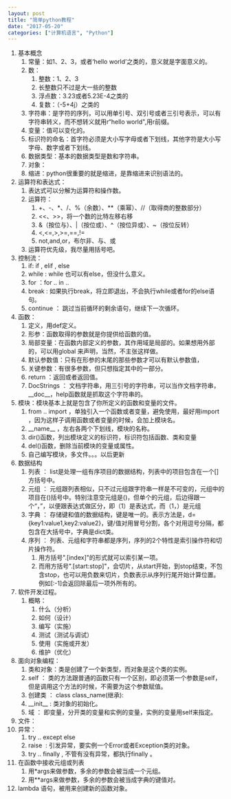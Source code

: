 ```yaml
---
layout: post
title: "简单python教程"
date: "2017-05-20"
categories: ["计算机语言", "Python"]
---
```


1. 基本概念
    1. 常量：如1、2、3，或者‘hello world’之类的，意义就是字面意义的。
    2. 数：
        1. 整数：1、2、3
        2. 长整数只不过是大一些的整数
        3. 浮点数：3.23或者5.23E-4之类的
        4. 复数：（-5+4j）之类的
    3. 字符串：是字符的序列，可以用单引号、双引号或者三引号表示，可以有字符串转义，而不想转义就用r“hello world",用r前缀。
    4. 变量：值可以变化的。
    5. 标识符的命名：首字符必须是大小写字母或者下划线，其他字符是大小写字母、数字或者下划线。
    6. 数据类型：基本的数据类型是数和字符串。
    7. 对象：
    8. 缩进：python很重要的就是缩进，是靠缩进来识别语法的。
2. 运算符和表达式：
    1. 表达式可以分解为运算符和操作数。
    2. 运算符：
        1. +、-、\*、/、%（余数）、\*\*（乘幂）、//（取得商的整数部分）
        2. <<、>>，将一个数的比特左移右移
        3. &（按位与）、|（按位或）、^（按位异或）、~（按位反转）
        4. <,<=,>,>=,==,!=
        5. not,and,or，布尔非、与、或
    3. 运算符优先级，我尽量用括号吧。
3. 控制流：
    1. if: if , elif , else
    2. while : while 也可以有else，但没什么意义。
    3. for ：for .. in ..
    4. break : 如果执行break，将立即退出，不会执行while或者for的else语句。
    5. continue ： 跳过当前循环的剩余语句，继续下一次循环。
4. 函数：
    1. 定义，用def定义。
    2. 形参：函数取得的参数就是你提供给函数的值。
    3. 局部变量：在函数内部定义的参数，其作用域是局部的。如果想用外部的，可以用global 来声明，当然，不主张这样做。
    4. 默认参数值：只有在形参的末尾的那些参数才可以有默认参数值，
    5. 关键参数：有很多参数，但只想指定其中的一部分。
    6. return ：返回或者返回值。
    7. DocStrings ： 文档字符串，用三引号的字符串，可以当作文档字符串，\_\_doc\_\_，help函数就是抓取这个字符串的。
5. 模块：模块基本上就是包含了你所定义的函数和变量的文件。
    1. from .. import ，单独引入一个函数或者变量，避免使用，最好用import ，因为这样子调用函数或者变量的时候，会加上模块名。
    2. \_\_name\_\_ ，左右各两个下划线，模块的名称。
    3. dir()函数，列出模块定义的标识符，标识符包括函数、类和变量
    4. del()函数，删除当前模块的变量或属性。
    5. 自己编写模块，多文件。。。以后更新
6. 数据结构
    1. 列表 ： list是处理一组有序项目的数据结构，列表中的项目包含在一个\[\]方括号中。
    2. 元组 ： 元组跟列表相似，只不过元组跟字符串一样是不可变的，元组中的项目在()括号中。特别注意空元组是()，但单个的元组，后边得跟一个“，”，以便跟表达式做区分，即（1）是表达式，而（1，）是元组
    3. 字典 ： 存储键和值的数据结构，键是唯一的。表示方法是，d={key1:value1,key2:value2}，键/值对用冒号分割，各个对用逗号分隔，都包含在大括号中，字典是dict类。
    4. 序列 ： 列表、元组和字符串都是序列，序列的2个特性是索引操作符和切片操作符。
        1. 用方括号".\[index\]"的形式就可以索引某一项。
        2. 而用方括号".\[start:stop\]"，会切片，从start开始，到stop结束，不包含stop，也可以用负数来切片，负数表示从序列行尾开始计算位置。例如\[:-1\]会返回除最后一项外所有的。
7. 软件开发过程。
    1. 概略：
        1. 什么（分析）
        2. 如何（设计）
        3. 编写（实施）
        4. 测试（测试与调试）
        5. 使用（实施或开发）
        6. 维护（优化）
8. 面向对象编程：
    1. 类和对象：类是创建了一个新类型，而对象是这个类的实例。
    2. self ： 类的方法跟普通的函数只有一个区别，即必须第一个参数是self，但是调用这个方法的时候，不需要为这个参数赋值。
    3. 创建类 ： class class\_name(继承):
    4. \_\_init\_\_ : 类对象的初始化。
    5. 域 ： 即变量，分开类的变量和实例的变量，实例的变量用self来指定。
9. 文件：
10. 异常：
    1. try .. except else
    2. raise  : 引发异常，要实例一个Error或者Exception类的对象。
    3. try .. finally , 不管有没有异常，都执行finally 。
11. 在函数中接收元组或列表
    1. 用\*args来做参数，多余的参数会被当成一个元组。
    2. 用\*\*args来做参数，多余的参数会被当成字典的键值对。
12. lambda 语句，被用来创建新的函数对象。
